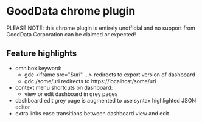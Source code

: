 # GoodData chrome plugin

PLEASE NOTE: this chrome plugin is entirely unofficial and no support from GoodData
Corporation can be claimed or expected!

## Feature highlights

* omnibox keyword:
	* gdc <iframe src="$uri" ...> redirects to export version of dashboard
	* gdc /some/uri redirects to https://localhost/some/uri
* context menu shortcuts on dashboard:
	* view or edit dashboard in grey pages
* dashboard edit grey page is augmented to use syntax highlighted JSON editor
* extra links ease transitions between dashboard view and edit
